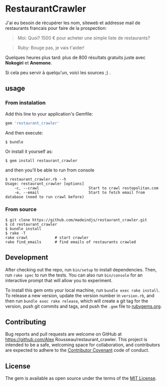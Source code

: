 # RestaurantCrawler

J'ai eu besoin de récupérer les nom, siteweb et addresse mail de restaurants francais pour faire de la prospection:

> Moi: Quoi? 1500 € pour acheter une simple liste de restaurants? 

> Ruby: Bouge pas, je vais t'aider!

Quelques heures plus tard: plus de 800 résultats gratuits juste avec **Nokogiri** et **Anemone**.

Si cela peu servir à quelqu'un, voici les sources ;) .

## usage

### From instalation

Add this line to your application's Gemfile:

```ruby
gem 'restaurant_crawler'
```

And then execute:

    $ bundle

Or install it yourself as:

    $ gem install restaurant_crawler

and then you'll be able to run from console

    $ restaurant_crawler.rb --h
    Usage: restaurant_crawler [options]
        -c, --crawl                      Start to crawl restopolitan.com
        -e, --email                      Start to fetch email from database (need to run crawl before)


### From source 

    $ git clone https://github.com/madeindjs/restaurant_crawler.git
    $ cd restaurant_crawler
    $ bundle install
    $ rake -T 
    rake crawl            # start crawler
    rake find_emails      # find emails of restaurants crawled

## Development

After checking out the repo, run `bin/setup` to install dependencies. Then, run `rake spec` to run the tests. You can also run `bin/console` for an interactive prompt that will allow you to experiment.

To install this gem onto your local machine, run `bundle exec rake install`. To release a new version, update the version number in `version.rb`, and then run `bundle exec rake release`, which will create a git tag for the version, push git commits and tags, and push the `.gem` file to [rubygems.org](https://rubygems.org).

## Contributing

Bug reports and pull requests are welcome on GitHub at https://github.com/Alex Rousseau/restaurant_crawler. This project is intended to be a safe, welcoming space for collaboration, and contributors are expected to adhere to the [Contributor Covenant](http://contributor-covenant.org) code of conduct.


## License

The gem is available as open source under the terms of the [MIT License](http://opensource.org/licenses/MIT).

